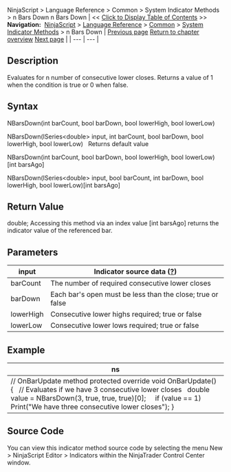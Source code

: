 ﻿
NinjaScript \> Language Reference \> Common \> System Indicator Methods \> n Bars Down
n Bars Down
| \<\< [Click to Display Table of Contents](n_bars_down.md) \>\> **Navigation:**     [NinjaScript](ninjascript.md) \> [Language Reference](language_reference_wip.md) \> [Common](common.md) \> [System Indicator Methods](indicators.md) \> n Bars Down | [Previous page](net_change_display.md) [Return to chapter overview](indicators.md) [Next page](n_bars_up.md) |
| --- | --- |
## Description
Evaluates for n number of consecutive lower closes. Returns a value of 1 when the condition is true or 0 when false.

## Syntax
NBarsDown(int barCount, bool barDown, bool lowerHigh, bool lowerLow)  

NBarsDown(ISeries\<double\> input, int barCount, bool barDown, bool lowerHigh, bool lowerLow)
 
Returns default value  

NBarsDown(int barCount, bool barDown, bool lowerHigh, bool lowerLow)\[int barsAgo]  

NBarsDown(ISeries\<double\> input, bool barCount, int barDown, bool lowerHigh, bool lowerLow)\[int barsAgo]

## Return Value
double; Accessing this method via an index value \[int barsAgo] returns the indicator value of the referenced bar.

## Parameters
| input | Indicator source data ([?](valid_input_data_for_indicator.md)) |
| --- | --- |
| barCount | The number of required consecutive lower closes |
| barDown | Each bar's open must be less than the close; true or false |
| lowerHigh | Consecutive lower highs required; true or false |
| lowerLow | Consecutive lower lows required; true or false |

## Example
| ns |
| --- |
| // OnBarUpdate method protected override void OnBarUpdate() {    // Evaluates if we have 3 consecutive lower closes    double value \= NBarsDown(3, true, true, true)\[0];      if (value \=\= 1)        Print("We have three consecutive lower closes"); } |

## Source Code
You can view this indicator method source code by selecting the menu New \> NinjaScript Editor \> Indicators within the NinjaTrader Control Center window.
